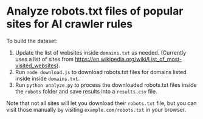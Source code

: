 # Analyze robots.txt files of popular sites for AI crawler rules

To build the dataset:

1. Update the list of websites inside `domains.txt` as needed. (Currently uses a list of sites from https://en.wikipedia.org/wiki/List_of_most-visited_websites).
2. Run `node download.js` to download robots.txt files for domains listed inside inside `domains.txt`.
3. Run `python analyze.py` to process the downloaded robots.txt files inside the `robots` folder and save results into a `results.csv` file.

Note that not all sites will let you download their `robots.txt` file, but you can visit those manually by visiting `example.com/robots.txt` in your browser.
